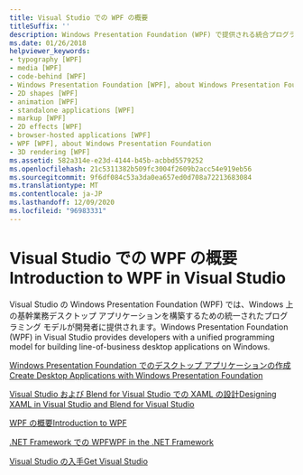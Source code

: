 ```yaml
---
title: Visual Studio での WPF の概要
titleSuffix: ''
description: Windows Presentation Foundation (WPF) で提供される統合プログラミング モデルを使用して基幹業務デスクトップ アプリケーションを構築します。
ms.date: 01/26/2018
helpviewer_keywords:
- typography [WPF]
- media [WPF]
- code-behind [WPF]
- Windows Presentation Foundation [WPF], about Windows Presentation Foundation
- 2D shapes [WPF]
- animation [WPF]
- standalone applications [WPF]
- markup [WPF]
- 2D effects [WPF]
- browser-hosted applications [WPF]
- WPF [WPF], about Windows Presentation Foundation
- 3D rendering [WPF]
ms.assetid: 582a314e-e23d-4144-b45b-acbbd5579252
ms.openlocfilehash: 21c5311382b509fc3004f2609b2acc54e919eb56
ms.sourcegitcommit: 9f6df084c53a3da0ea657ed0d708a72213683084
ms.translationtype: MT
ms.contentlocale: ja-JP
ms.lasthandoff: 12/09/2020
ms.locfileid: "96983331"
---
```

# <a name="introduction-to-wpf-in-visual-studio"></a><span data-ttu-id="bfa09-103">Visual Studio での WPF の概要</span><span class="sxs-lookup"><span data-stu-id="bfa09-103">Introduction to WPF in Visual Studio</span></span>
<span data-ttu-id="bfa09-104">Visual Studio の Windows Presentation Foundation (WPF) では、Windows 上の基幹業務デスクトップ アプリケーションを構築するための統一されたプログラミング モデルが開発者に提供されます。</span><span class="sxs-lookup"><span data-stu-id="bfa09-104">Windows Presentation Foundation (WPF) in Visual Studio provides developers with a unified programming model for building line-of-business desktop applications on Windows.</span></span>  
  
 [<span data-ttu-id="bfa09-105">Windows Presentation Foundation でのデスクトップ アプリケーションの作成</span><span class="sxs-lookup"><span data-stu-id="bfa09-105">Create Desktop Applications with Windows Presentation Foundation</span></span>](/visualstudio/designers/create-modern-desktop-applications-with-windows-presentation-foundation)  

 [<span data-ttu-id="bfa09-106">Visual Studio および Blend for Visual Studio での XAML の設計</span><span class="sxs-lookup"><span data-stu-id="bfa09-106">Designing XAML in Visual Studio and Blend for Visual Studio</span></span>](/visualstudio/designers/designing-xaml-in-visual-studio)  
  
 [<span data-ttu-id="bfa09-107">WPF の概要</span><span class="sxs-lookup"><span data-stu-id="bfa09-107">Introduction to WPF</span></span>](../introduction-to-wpf.md)  
  
 [<span data-ttu-id="bfa09-108">.NET Framework での WPF</span><span class="sxs-lookup"><span data-stu-id="bfa09-108">WPF in the .NET Framework</span></span>](../index.md)  
  
 [<span data-ttu-id="bfa09-109">Visual Studio の入手</span><span class="sxs-lookup"><span data-stu-id="bfa09-109">Get Visual Studio</span></span>](https://aka.ms/vsdownload?utm_source=mscom&utm_campaign=msdocs)
